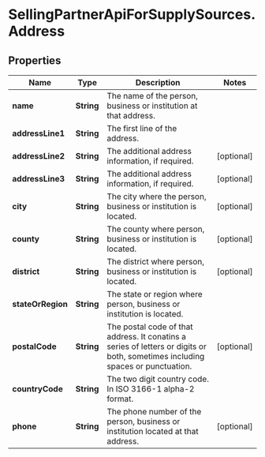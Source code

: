 # SellingPartnerApiForSupplySources.Address

## Properties

Name | Type | Description | Notes
------------ | ------------- | ------------- | -------------
**name** | **String** | The name of the person, business or institution at that address. | 
**addressLine1** | **String** | The first line of the address. | 
**addressLine2** | **String** | The additional address information, if required. | [optional] 
**addressLine3** | **String** | The additional address information, if required. | [optional] 
**city** | **String** | The city where the person, business or institution is located. | [optional] 
**county** | **String** | The county where person, business or institution is located. | [optional] 
**district** | **String** | The district where person, business or institution is located. | [optional] 
**stateOrRegion** | **String** | The state or region where person, business or institution is located. | 
**postalCode** | **String** | The postal code of that address. It conatins a series of letters or digits or both, sometimes including spaces or punctuation. | [optional] 
**countryCode** | **String** | The two digit country code. In ISO 3166-1 alpha-2 format. | 
**phone** | **String** | The phone number of the person, business or institution located at that address. | [optional] 


